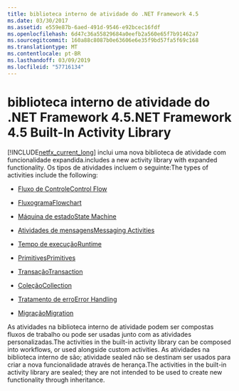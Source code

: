 ```yaml
---
title: biblioteca interno de atividade do .NET Framework 4.5
ms.date: 03/30/2017
ms.assetid: e559e87b-6aed-491d-9546-e92bcec16fdf
ms.openlocfilehash: 6d47c36a55829684a0eefb2a560e65f7b91462a7
ms.sourcegitcommit: 160a88c8087b0e63606e6e35f9bd57fa5f69c168
ms.translationtype: MT
ms.contentlocale: pt-BR
ms.lasthandoff: 03/09/2019
ms.locfileid: "57716134"
---
```

# <a name="net-framework-45-built-in-activity-library"></a><span data-ttu-id="273d1-102">biblioteca interno de atividade do .NET Framework 4.5</span><span class="sxs-lookup"><span data-stu-id="273d1-102">.NET Framework 4.5 Built-In Activity Library</span></span>

[!INCLUDE[netfx_current_long](../../../includes/netfx-current-long-md.md)] <span data-ttu-id="273d1-103">inclui uma nova biblioteca de atividade com funcionalidade expandida.</span><span class="sxs-lookup"><span data-stu-id="273d1-103">includes a new activity library with expanded functionality.</span></span> <span data-ttu-id="273d1-104">Os tipos de atividades incluem o seguinte:</span><span class="sxs-lookup"><span data-stu-id="273d1-104">The types of activities include the following:</span></span>

- [<span data-ttu-id="273d1-105">Fluxo de Controle</span><span class="sxs-lookup"><span data-stu-id="273d1-105">Control Flow</span></span>](control-flow-activities-in-wf.md)

- [<span data-ttu-id="273d1-106">Fluxograma</span><span class="sxs-lookup"><span data-stu-id="273d1-106">Flowchart</span></span>](flowchart-activities-in-wf.md)

- [<span data-ttu-id="273d1-107">Máquina de estado</span><span class="sxs-lookup"><span data-stu-id="273d1-107">State Machine</span></span>](state-machine-activities-in-wf.md)

- [<span data-ttu-id="273d1-108">Atividades de mensagens</span><span class="sxs-lookup"><span data-stu-id="273d1-108">Messaging Activities</span></span>](../wcf/feature-details/messaging-activities.md)

- [<span data-ttu-id="273d1-109">Tempo de execução</span><span class="sxs-lookup"><span data-stu-id="273d1-109">Runtime</span></span>](runtime-activities-in-wf.md)

- [<span data-ttu-id="273d1-110">Primitives</span><span class="sxs-lookup"><span data-stu-id="273d1-110">Primitives</span></span>](primitives-activities-in-wf.md)

- [<span data-ttu-id="273d1-111">Transação</span><span class="sxs-lookup"><span data-stu-id="273d1-111">Transaction</span></span>](transaction-activities-in-wf.md)

- [<span data-ttu-id="273d1-112">Coleção</span><span class="sxs-lookup"><span data-stu-id="273d1-112">Collection</span></span>](collection-activities-in-wf.md)

- [<span data-ttu-id="273d1-113">Tratamento de erro</span><span class="sxs-lookup"><span data-stu-id="273d1-113">Error Handling</span></span>](error-handling-activities-in-wf.md)

- [<span data-ttu-id="273d1-114">Migração</span><span class="sxs-lookup"><span data-stu-id="273d1-114">Migration</span></span>](migration-activity-in-wf.md)

<span data-ttu-id="273d1-115">As atividades na biblioteca interno de atividade podem ser compostas fluxos de trabalho ou pode ser usadas junto com as atividades personalizadas.</span><span class="sxs-lookup"><span data-stu-id="273d1-115">The activities in the built-in activity library can be composed into workflows, or used alongside custom activities.</span></span> <span data-ttu-id="273d1-116">As atividades na biblioteca interno de são; atividade sealed não se destinam ser usados para criar a nova funcionalidade através de herança.</span><span class="sxs-lookup"><span data-stu-id="273d1-116">The activities in the built-in activity library are sealed; they are not intended to be used to create new functionality through inheritance.</span></span>
